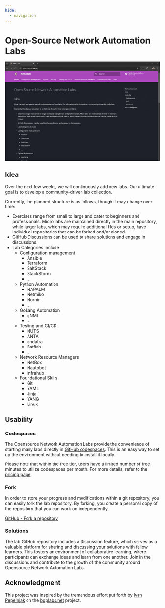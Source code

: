 ```yaml
---
hide:
  - navigation
---
```

# Open-Source Network Automation Labs

![demo](assets/demo.gif)

## Idea

Over the next few weeks, we will continuously add new labs. Our ultimate goal is to develop a community-driven lab collection.

Currently, the planned structure is as follows, though it may change over time:

- Exercises range from small to large and cater to beginners and professionals. Micro labs are maintained directly in the main repository, while larger labs, which may require additional files or setup, have individual repositories that can be forked and/or cloned.
- GitHub Discussions can be used to share solutions and engage in discussions.
- Lab Categories include
  - Configuration management
    - Ansible
    - Terraform
    - SaltStack
    - StackStorm
    - ...
  - Python Automation
    - NAPALM
    - Netmiko
    - Nornir
    - ...
  - GoLang Automation
    - gNMI
    - ...
  - Testing and CI/CD
    - NUTS
    - ANTA
    - ondatra
    - Batfish
    - ...
  - Network Resource Managers
    - NetBox
    - Nautobot
    - Infrahub
  - Foundational Skills
    - Git
    - YAML
    - Jinja
    - YANG
    - Linux

## Usability

### Codespaces

The Opensource Network Automation Labs provide the convenience of starting many labs directly in [GitHub codespaces](https://github.com/features/codespaces). This is an easy way to set up the environment without needing to install it locally.

Please note that within the free tier, users have a limited number of free minutes to utilize codespaces per month. For more details, refer to the [pricing page](https://github.com/features/codespaces#pricing).


### Fork

In order to store your progress and modifications within a git repository, you can easily fork the lab repository. By forking, you create a personal copy of the repository that you can work on independently.

[GitHub - Fork a repository](https://docs.github.com/en/pull-requests/collaborating-with-pull-requests/working-with-forks/fork-a-repo)

### Solutions

The lab GitHub repository includes a Discussion feature, which serves as a valuable platform for sharing and discussing your solutions with fellow learners. This fosters an environment of collaborative learning, where participants can exchange ideas and learn from one another. Join in the discussions and contribute to the growth of the community around Opensource Network Automation Labs.

## Acknowledgment

This project was inspired by the tremendous effort put forth by [Ivan Pepelnjak](https://www.ipspace.net/About_Ivan_Pepelnjak) on the [bgplabs.net](https://bgplabs.net/) project.